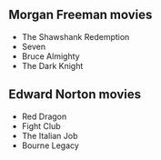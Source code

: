 ## Morgan Freeman movies

- The Shawshank Redemption
- Seven
- Bruce Almighty
- The Dark Knight

## Edward Norton movies

- Red Dragon
- Fight Club
- The Italian Job
- Bourne Legacy
